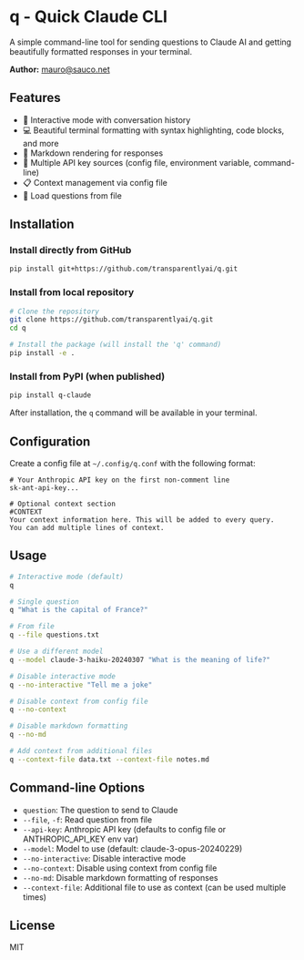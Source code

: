 # q - Quick Claude CLI

A simple command-line tool for sending questions to Claude AI and getting beautifully formatted responses in your terminal.

**Author:** [mauro@sauco.net](mailto:mauro@sauco.net)

## Features

- 🌟 Interactive mode with conversation history
- 💻 Beautiful terminal formatting with syntax highlighting, code blocks, and more
- 📃 Markdown rendering for responses
- 🔐 Multiple API key sources (config file, environment variable, command-line)
- 📋 Context management via config file
- 💾 Load questions from file

## Installation

### Install directly from GitHub

```bash
pip install git+https://github.com/transparentlyai/q.git
```

### Install from local repository

```bash
# Clone the repository
git clone https://github.com/transparentlyai/q.git
cd q

# Install the package (will install the 'q' command)
pip install -e .
```

### Install from PyPI (when published)

```bash
pip install q-claude
```

After installation, the `q` command will be available in your terminal.

## Configuration

Create a config file at `~/.config/q.conf` with the following format:

```
# Your Anthropic API key on the first non-comment line
sk-ant-api-key...

# Optional context section
#CONTEXT
Your context information here. This will be added to every query.
You can add multiple lines of context.
```

## Usage

```bash
# Interactive mode (default)
q

# Single question
q "What is the capital of France?"

# From file
q --file questions.txt

# Use a different model
q --model claude-3-haiku-20240307 "What is the meaning of life?"

# Disable interactive mode
q --no-interactive "Tell me a joke"

# Disable context from config file
q --no-context

# Disable markdown formatting
q --no-md

# Add context from additional files
q --context-file data.txt --context-file notes.md
```

## Command-line Options

- `question`: The question to send to Claude
- `--file`, `-f`: Read question from file
- `--api-key`: Anthropic API key (defaults to config file or ANTHROPIC_API_KEY env var)
- `--model`: Model to use (default: claude-3-opus-20240229)
- `--no-interactive`: Disable interactive mode
- `--no-context`: Disable using context from config file
- `--no-md`: Disable markdown formatting of responses
- `--context-file`: Additional file to use as context (can be used multiple times)

## License

MIT
